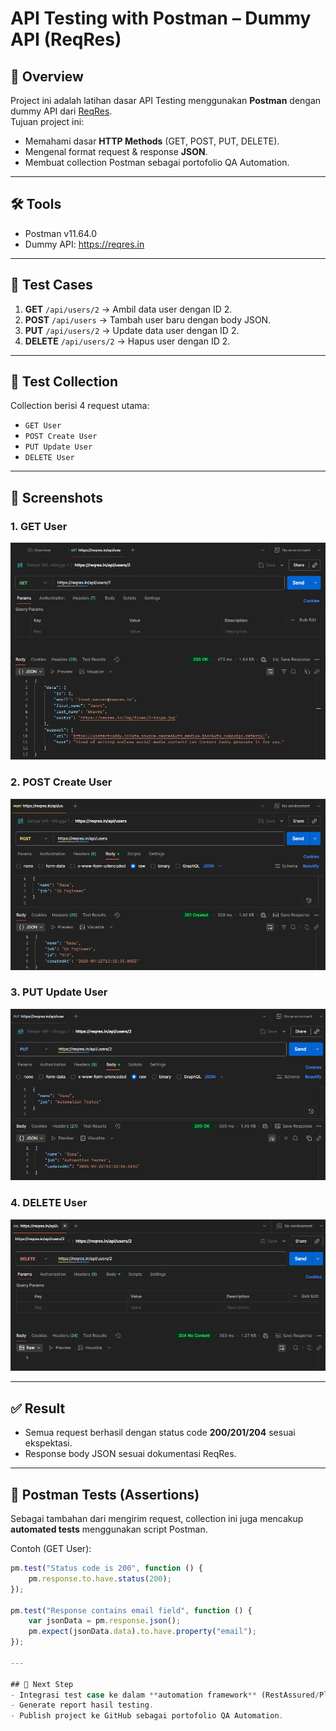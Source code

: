 # API Testing with Postman – Dummy API (ReqRes)

## 📌 Overview
Project ini adalah latihan dasar API Testing menggunakan **Postman** dengan dummy API dari [ReqRes](https://reqres.in).  
Tujuan project ini:
- Memahami dasar **HTTP Methods** (GET, POST, PUT, DELETE).  
- Mengenal format request & response **JSON**.  
- Membuat collection Postman sebagai portofolio QA Automation.  

---

## 🛠️ Tools
- Postman v11.64.0
- Dummy API: https://reqres.in  

---

## 🚀 Test Cases
1. **GET** `/api/users/2` → Ambil data user dengan ID 2.  
2. **POST** `/api/users` → Tambah user baru dengan body JSON.  
3. **PUT** `/api/users/2` → Update data user dengan ID 2.  
4. **DELETE** `/api/users/2` → Hapus user dengan ID 2.  

---

## 📂 Test Collection
Collection berisi 4 request utama:
- `GET User`  
- `POST Create User`  
- `PUT Update User`  
- `DELETE User`  

---

## 📸 Screenshots
### 1. GET User
![GET User Screenshot](screenshots/get-user.png)

### 2. POST Create User
![POST User Screenshot](screenshots/post-user.png)

### 3. PUT Update User
![PUT User Screenshot](screenshots/put-user.png)

### 4. DELETE User
![DELETE User Screenshot](screenshots/delete-user.png)

---

## ✅ Result
- Semua request berhasil dengan status code **200/201/204** sesuai ekspektasi.  
- Response body JSON sesuai dokumentasi ReqRes.  

---

## 🧪 Postman Tests (Assertions)
Sebagai tambahan dari mengirim request, collection ini juga mencakup **automated tests** menggunakan script Postman.

Contoh (GET User):
```javascript
pm.test("Status code is 200", function () {
    pm.response.to.have.status(200);
});

pm.test("Response contains email field", function () {
    var jsonData = pm.response.json();
    pm.expect(jsonData.data).to.have.property("email");
});

---

## 🔮 Next Step
- Integrasi test case ke dalam **automation framework** (RestAssured/Playwright).  
- Generate report hasil testing.  
- Publish project ke GitHub sebagai portofolio QA Automation.  
